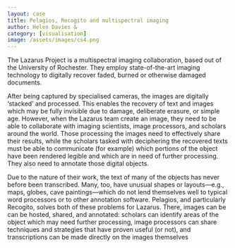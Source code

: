 ```yaml
---
layout: case
title: Pelagios, Recogito and multispectral imaging
author: Helen Davies &
category: [visualisation]
image: /assets/images/cs4.png
---
```


The Lazarus Project is a multispectral imaging collaboration, based out of the University of Rochester.
They employ state-of-the-art imaging technology to digitally recover faded, burned or otherwise damaged documents.

After being captured by specialised cameras, the images are digitally ‘stacked’ and processed.
This enables the recovery of text and images which may be fully invisible due to damage, deliberate erasure, or simple age.
However, when the Lazarus team create an image, they need to be able to collaborate with imaging scientists, image processors,
and scholars around the world. Those processing the images need to effectively share their results, while the scholars tasked with
deciphering the recovered texts must be able to communicate (for example) which portions of the object have been rendered legible
and which are in need of further processing. They also need to annotate those digital objects.

Due to the nature of their work, the text of many of the objects has never before been transcribed.
Many, too, have unusual shapes or layouts—e.g., maps, globes, cave paintings—which do not lend themselves well to typical word processors
or to other annotation software. Pelagios, and particularly Recogito, solves both of these problems for Lazarus.
There, images can be can be hosted, shared, and annotated: scholars can identify areas of the object which may need further processing,
image processors can share techniques and strategies that have proven useful (or not), and transcriptions can be made directly on
the images themselves
